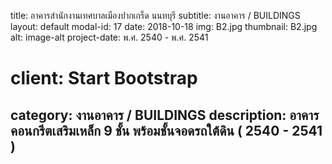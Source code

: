 ---
---
title: อาคารสำนักงานเทศบาลเมืองปากเกร็ด   นนทบุรี
subtitle: งานอาคาร / BUILDINGS
layout: default
modal-id: 17
date: 2018-10-18
img: B2.jpg
thumbnail: B2.jpg
alt: image-alt
project-date: พ.ศ. 2540 - พ.ศ. 2541
# client: Start Bootstrap
category: งานอาคาร / BUILDINGS
description: อาคารคอนกรีตเสริมเหล็ก 9 ชั้น พร้อมชั้นจอดรถใต้ดิน  ( 2540 - 2541 )
---